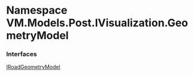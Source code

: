 # <a id="VM_Models_Post_IVisualization_GeometryModel"></a> Namespace VM.Models.Post.IVisualization.GeometryModel

### Interfaces

 [IRoadGeometryModel](VM.Models.Post.IVisualization.GeometryModel.IRoadGeometryModel.md)


